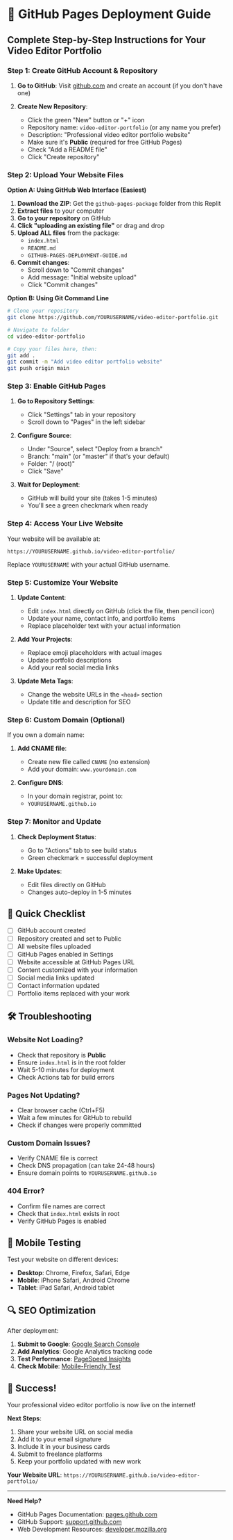 # 🚀 GitHub Pages Deployment Guide

## Complete Step-by-Step Instructions for Your Video Editor Portfolio

### Step 1: Create GitHub Account & Repository

1. **Go to GitHub**: Visit [github.com](https://github.com) and create an account (if you don't have one)

2. **Create New Repository**:
   - Click the green "New" button or "+" icon
   - Repository name: `video-editor-portfolio` (or any name you prefer)
   - Description: "Professional video editor portfolio website"
   - Make sure it's **Public** (required for free GitHub Pages)
   - Check "Add a README file"
   - Click "Create repository"

### Step 2: Upload Your Website Files

**Option A: Using GitHub Web Interface (Easiest)**

1. **Download the ZIP**: Get the `github-pages-package` folder from this Replit
2. **Extract files** to your computer
3. **Go to your repository** on GitHub
4. **Click "uploading an existing file"** or drag and drop
5. **Upload ALL files** from the package:
   - `index.html`
   - `README.md`
   - `GITHUB-PAGES-DEPLOYMENT-GUIDE.md`
6. **Commit changes**:
   - Scroll down to "Commit changes"
   - Add message: "Initial website upload"
   - Click "Commit changes"

**Option B: Using Git Command Line**

```bash
# Clone your repository
git clone https://github.com/YOURUSERNAME/video-editor-portfolio.git

# Navigate to folder
cd video-editor-portfolio

# Copy your files here, then:
git add .
git commit -m "Add video editor portfolio website"
git push origin main
```

### Step 3: Enable GitHub Pages

1. **Go to Repository Settings**:
   - Click "Settings" tab in your repository
   - Scroll down to "Pages" in the left sidebar

2. **Configure Source**:
   - Under "Source", select "Deploy from a branch"
   - Branch: "main" (or "master" if that's your default)
   - Folder: "/ (root)"
   - Click "Save"

3. **Wait for Deployment**:
   - GitHub will build your site (takes 1-5 minutes)
   - You'll see a green checkmark when ready

### Step 4: Access Your Live Website

Your website will be available at:
```
https://YOURUSERNAME.github.io/video-editor-portfolio/
```

Replace `YOURUSERNAME` with your actual GitHub username.

### Step 5: Customize Your Website

1. **Update Content**:
   - Edit `index.html` directly on GitHub (click the file, then pencil icon)
   - Update your name, contact info, and portfolio items
   - Replace placeholder text with your actual information

2. **Add Your Projects**:
   - Replace emoji placeholders with actual images
   - Update portfolio descriptions
   - Add your real social media links

3. **Update Meta Tags**:
   - Change the website URLs in the `<head>` section
   - Update title and description for SEO

### Step 6: Custom Domain (Optional)

If you own a domain name:

1. **Add CNAME file**:
   - Create new file called `CNAME` (no extension)
   - Add your domain: `www.yourdomain.com`

2. **Configure DNS**:
   - In your domain registrar, point to:
   - `YOURUSERNAME.github.io`

### Step 7: Monitor and Update

1. **Check Deployment Status**:
   - Go to "Actions" tab to see build status
   - Green checkmark = successful deployment

2. **Make Updates**:
   - Edit files directly on GitHub
   - Changes auto-deploy in 1-5 minutes

## 🎯 Quick Checklist

- [ ] GitHub account created
- [ ] Repository created and set to Public
- [ ] All website files uploaded
- [ ] GitHub Pages enabled in Settings
- [ ] Website accessible at GitHub Pages URL
- [ ] Content customized with your information
- [ ] Social media links updated
- [ ] Contact information updated
- [ ] Portfolio items replaced with your work

## 🛠️ Troubleshooting

### Website Not Loading?
- Check that repository is **Public**
- Ensure `index.html` is in the root folder
- Wait 5-10 minutes for deployment
- Check Actions tab for build errors

### Pages Not Updating?
- Clear browser cache (Ctrl+F5)
- Wait a few minutes for GitHub to rebuild
- Check if changes were properly committed

### Custom Domain Issues?
- Verify CNAME file is correct
- Check DNS propagation (can take 24-48 hours)
- Ensure domain points to `YOURUSERNAME.github.io`

### 404 Error?
- Confirm file names are correct
- Check that `index.html` exists in root
- Verify GitHub Pages is enabled

## 📱 Mobile Testing

Test your website on different devices:
- **Desktop**: Chrome, Firefox, Safari, Edge
- **Mobile**: iPhone Safari, Android Chrome
- **Tablet**: iPad Safari, Android tablet

## 🔍 SEO Optimization

After deployment:
1. **Submit to Google**: [Google Search Console](https://search.google.com/search-console)
2. **Add Analytics**: Google Analytics tracking code
3. **Test Performance**: [PageSpeed Insights](https://pagespeed.web.dev)
4. **Check Mobile**: [Mobile-Friendly Test](https://search.google.com/test/mobile-friendly)

## 🎉 Success!

Your professional video editor portfolio is now live on the internet!

**Next Steps**:
1. Share your website URL on social media
2. Add it to your email signature
3. Include it in your business cards
4. Submit to freelance platforms
5. Keep your portfolio updated with new work

**Your Website URL**: `https://YOURUSERNAME.github.io/video-editor-portfolio/`

---

**Need Help?** 
- GitHub Pages Documentation: [pages.github.com](https://pages.github.com)
- GitHub Support: [support.github.com](https://support.github.com)
- Web Development Resources: [developer.mozilla.org](https://developer.mozilla.org)